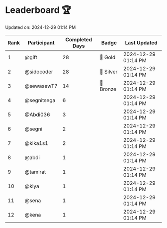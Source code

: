 # Leaderboard 🏆

Updated on: 2024-12-29 01:14 PM

| Rank | Participant       | Completed Days | Badge      | Last Updated         |
|------|-------------------|----------------|------------|----------------------|
| 1    | @gift             | 28             | 🏅 Gold     | 2024-12-29 01:14 PM |
| 2    | @sidocoder        | 28             | 🥈 Silver   | 2024-12-29 01:14 PM |
| 3    | @sewasewT7        | 14             | 🥉 Bronze   | 2024-12-29 01:14 PM |
| 4    | @segnitsega       | 6              |            | 2024-12-29 01:14 PM |
| 5    | @Abdi036          | 3              |            | 2024-12-29 01:14 PM |
| 6    | @segni            | 2              |            | 2024-12-29 01:14 PM |
| 7    | @kika1s1          | 2              |            | 2024-12-29 01:14 PM |
| 8    | @abdi             | 1              |            | 2024-12-29 01:14 PM |
| 9    | @tamirat          | 1              |            | 2024-12-29 01:14 PM |
| 10   | @kiya             | 1              |            | 2024-12-29 01:14 PM |
| 11   | @sena             | 1              |            | 2024-12-29 01:14 PM |
| 12   | @kena             | 1              |            | 2024-12-29 01:14 PM |
